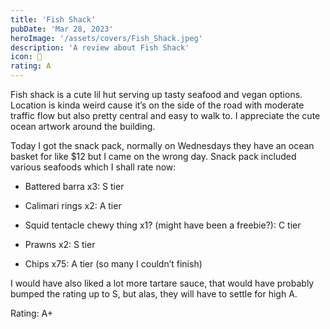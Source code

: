 ```yaml
---
title: 'Fish Shack'
pubDate: 'Mar 28, 2023'
heroImage: '/assets/covers/Fish_Shack.jpeg'
description: 'A review about Fish Shack'
icon: 🎣
rating: A
---
```


Fish shack is a cute lil hut serving up tasty seafood and vegan options. Location is kinda weird cause it’s on the side of the road with moderate traffic flow but also pretty central and easy to walk to. I appreciate the cute ocean artwork around the building.

Today I got the snack pack, normally on Wednesdays they have an ocean basket for like $12 but I came on the wrong day. Snack pack included various seafoods which I shall rate now:

- Battered barra x3: S tier

- Calimari rings x2: A tier

- Squid tentacle chewy thing x1? (might have been a freebie?): C tier

- Prawns x2: S tier

- Chips x75: A tier (so many I couldn’t finish)

I would have also liked a lot more tartare sauce, that would have probably bumped the rating up to S, but alas, they will have to settle for high A.

Rating: A+
